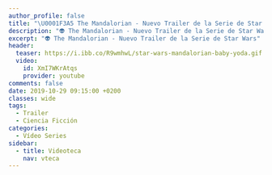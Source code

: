 ```yaml
---
author_profile: false
title: "\U0001F3A5 The Mandalorian - Nuevo Trailer de la Serie de Star Wars"
description: "👽 The Mandalorian - Nuevo Trailer de la Serie de Star Wars"
excerpt: "👽 The Mandalorian - Nuevo Trailer de la Serie de Star Wars"
header:
  teaser: https://i.ibb.co/R9wmhwL/star-wars-mandalorian-baby-yoda.gif
  video:
    id: XmI7WKrAtqs
    provider: youtube
comments: false
date: 2019-10-29 09:15:00 +0200
classes: wide
tags:
  - Trailer
  - Ciencia Ficción
categories:
  - Vídeo Series
sidebar:
  - title: Videoteca
    nav: vteca
---
```


